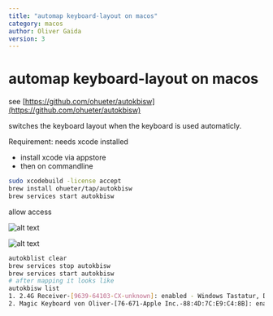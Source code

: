 ```yaml
---
title: "automap keyboard-layout on macos"
category: macos
author: Oliver Gaida
version: 3
---
```


# automap keyboard-layout on macos

see [https://github.com/ohueter/autokbisw](https://github.com/ohueter/autokbisw)

switches the keyboard layout when the keyboard is used automaticly.

Requirement: needs xcode installed

- install xcode via appstore
- then on commandline

```bash
sudo xcodebuild -license accept
brew install ohueter/tap/autokbisw
brew services start autokbisw
```

allow access

![alt text](image.png)

![alt text](image-1.png)

```bash
autokblist clear
brew services stop autokbisw
brew services start autokbisw
# after mapping it looks like
autokbisw list
1. 2.4G Receiver-[9639-64103-CX-unknown]: enabled - Windows Tastatur, Deutsch (org.unknown.keylayout.WindowsTastaturDeutsch)
2. Magic Keyboard von Oliver-[76-671-Apple Inc.-88:4D:7C:E9:C4:8B]: enabled - ABC – QWERTZ (com.apple.keylayout.ABC-QWERTZ)
```